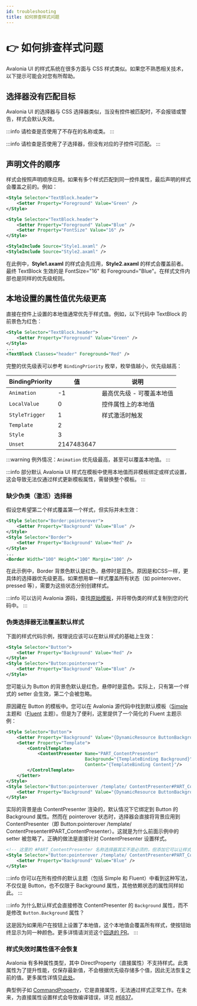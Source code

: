 ```yaml
---
id: troubleshooting
title: 如何排查样式问题
---
```



# 👉 如何排查样式问题

Avalonia UI 的样式系统在很多方面与 CSS 样式类似。如果您不熟悉相关技术，以下提示可能会对您有所帮助。

## 选择器没有匹配目标

Avalonia UI 的选择器与 CSS 选择器类似，当没有控件被匹配时，不会报错或警告，样式会默认失效。

:::info
请检查是否使用了不存在的名称或类。
:::

:::info
请检查是否使用了子选择器，但没有对应的子控件可匹配。
:::

## 声明文件的顺序

样式会按照声明顺序应用。如果有多个样式匹配到同一控件属性，最后声明的样式会覆盖之前的。例如：

```xml title="Style1.axaml"
<Style Selector="TextBlock.header">
    <Setter Property="Foreground" Value="Green" />
</Style>
```

```xml title="Style2.axaml"
<Style Selector="TextBlock.header">
    <Setter Property="Foreground" Value="Blue" />
    <Setter Property="FontSize" Value="16" />
</Style>
```

```xml
<StyleInclude Source="Style1.axaml" />
<StyleInclude Source="Style2.axaml" />
```

在此例中，**Style1.axaml** 的样式会先应用，**Style2.axaml** 的样式会覆盖前者。最终 TextBlock 生效的是 FontSize="16" 和 Foreground="Blue"。在样式文件内部也是同样的优先级规则。

## 本地设置的属性值优先级更高

直接在控件上设置的本地值通常优先于样式值。例如，以下代码中 TextBlock 的前景色为红色：

```xml
<Style Selector="TextBlock.header">
    <Setter Property="Foreground" Value="Green" />
</Style>
...
<TextBlock Classes="header" Foreground="Red" />
```

完整的优先级表可以参考 `BindingPriority` 枚举，枚举值越小，优先级越高：

| BindingPriority | 值          | 说明             |
|-----------------|------------|----------------|
| `Animation`     | -1         | 最高优先级 - 可覆盖本地值 |
| `LocalValue`    | 0          | 控件属性上的本地值      |
| `StyleTrigger`  | 1          | 样式激活时触发        |
| `Template`      | 2          |                |
| `Style`         | 3          |                |
| `Unset`         | 2147483647 |                |

:::warning
例外情况：`Animation` 优先级最高，甚至可以覆盖本地值。
:::

:::info
部分默认 Avalonia UI 样式在模板中使用本地值而非模板绑定或样式设置，这会导致无法仅通过样式更新模板属性，需替换整个模板。
:::

### 缺少伪类（激活）选择器

假设您希望第二个样式覆盖第一个样式，但实际并未生效：

```xml
<Style Selector="Border:pointerover">
    <Setter Property="Background" Value="Blue" />
</Style>
<Style Selector="Border">
    <Setter Property="Background" Value="Red" />
</Style>
...
<Border Width="100" Height="100" Margin="100" />
```

在此示例中，Border 背景色默认是红色，悬停时是蓝色。原因是和CSS一样，更具体的选择器优先级更高。如果想用单一样式覆盖所有状态（如 pointerover、pressed 等），需要为这些状态分别创建样式。

:::info
可以访问 Avalonia 源码，查找[原始模板](https://github.com/AvaloniaUI/Avalonia/tree/master/src/Avalonia.Themes.Fluent/Controls)，并将带伪类的样式复制到您的代码中。
:::

### 伪类选择器无法覆盖默认样式

下面的样式代码示例，按理说应该可以在默认样式的基础上生效：

```xml
<Style Selector="Button">
    <Setter Property="Background" Value="Red" />
</Style>
<Style Selector="Button:pointerover">
    <Setter Property="Background" Value="Blue" />
</Style>
```

您可能认为 Button 的背景色默认是红色，悬停时是蓝色。实际上，只有第一个样式的 setter 会生效，第二个会被忽略。

原因藏在 Button 的模板中。您可以在 Avalonia 源代码中找到默认模板（[Simple](https://github.com/AvaloniaUI/Avalonia/blob/master/src/Avalonia.Themes.Simple/Controls/Button.xaml) 主题和（[Fluent](https://github.com/AvaloniaUI/Avalonia/blob/master/src/Avalonia.Themes.Fluent/Controls/Button.xaml) 主题）。但是为了便利，这里提供了一个简化的 Fluent 主题示例：

```xml
<Style Selector="Button">
    <Setter Property="Background" Value="{DynamicResource ButtonBackground}"/>
    <Setter Property="Template">
        <ControlTemplate>
            <ContentPresenter Name="PART_ContentPresenter"
                              Background="{TemplateBinding Background}"
                              Content="{TemplateBinding Content}"/>
        </ControlTemplate>
    </Setter>
</Style>
<Style Selector="Button:pointerover /template/ ContentPresenter#PART_ContentPresenter">
    <Setter Property="Background" Value="{DynamicResource ButtonBackgroundPointerOver}" />
</Style>
```

实际的背景是由 ContentPresenter 渲染的，默认情况下它绑定到 Button 的 Background 属性。然而在 pointerover 状态时，选择器会直接将背景应用到 ContentPresenter（即 Button:pointerover /template/ ContentPresenter#PART_ContentPresenter）。这就是为什么前面示例中的 setter 被忽略了。正确的做法是直接针对 ContentPresenter 设置样式。

```xml
<!-- 这里的 #PART_ContentPresenter 名称选择器其实不是必须的，但添加它可以让样式选择器更具体、优先级更高。 -->
<Style Selector="Button:pointerover /template/ ContentPresenter#PART_ContentPresenter">
    <Setter Property="Background" Value="Blue" />
</Style>
```

:::info
你可以在所有控件的默认主题（包括 Simple 和 Fluent）中看到这种写法，不仅仅是 Button，也不仅限于 Background 属性，其他依赖状态的属性同样如此。
:::

:::info
为什么默认样式会直接修改 ContentPresenter 的 `Background` 属性，而不是修改 `Button.Background` 属性？

这是因为如果用户在按钮上设置了本地值，这个本地值会覆盖所有样式，使按钮始终显示为同一种颜色。更多详情请浏览这个[回退的 PR](https://github.com/AvaloniaUI/Avalonia/pull/2662#issuecomment-515764732)。
:::

### 样式失效时属性值不会恢复

Avalonia 有多种属性类型，其中 DirectProperty（直接属性）不支持样式。此类属性为了提升性能，仅保存最新值，不会根据优先级存储多个值，因此无法恢复之前的值。更多属性详情见[此处](../custom-controls/defining-properties)。

典型例子如 [CommandProperty](https://api-docs.avaloniaui.net/docs/P_Avalonia_Controls_Button_Command)，它是直接属性，无法通过样式正常工作。在未来，为直接属性设置样式会导致编译错误，详见 [#6837](https://github.com/AvaloniaUI/Avalonia/issues/6837)。
